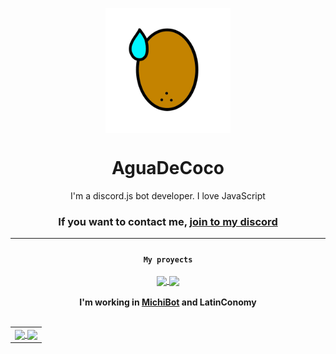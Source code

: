 <p align="center"><img src="https://github.com/aguadecoco1301/aguadecoco1301/blob/main/pic.png?" width="200" align="center"/></p>
<h1 align="center">AguaDeCoco</h1>
<p align="center" align-items="center">
<p align="center">I'm a discord.js bot developer. I love JavaScript</p>
<h3 align="center">If you want to contact me, <a href="https://discord.gg/AmUM4EVs">join to my discord</a></h3>
<hr>
<p align="center" style="padding-top: 10px">
  <code><b>My proyects</b></code><br><br>
  <a href="https://github.com/aguadecoco1301/time-nodejs">
    <img align="center" src="https://github-readme-stats.vercel.app/api/pin/?username=aguadecoco1301&repo=time-nodejs">
  </a>
  <a href="https://github.com/aguadecoco1301/discordjs-pro-command-handler">
    <img align="center" src="https://github-readme-stats.vercel.app/api/pin/?username=aguadecoco1301&repo=discordjs-pro-command-handler">
  </a>
  <br><br>
  <b>
    I'm working in <a href="https://top.gg/bot/813152173818904597">MichiBot</a> and <a>LatinConomy</a>
  </b>
  <br><br>
</p>
<table align="center">
  <tr>
    <td>
      <a href="https://top.gg/bot/813152173818904597">
        <img align="center" src="https://top.gg/_next/image?url=https%3A%2F%2Fimages.discordapp.net%2Favatars%2F813152173818904597%2F421fc860d06b8daaf52171acea5de9fb.png%3Fsize%3D128&w=128&q=75" width="75"/>
      </a>
      <a href="https://top.gg/bot/813152173818904597">
        <img align="center" src="https://www.ecured.cu/images/6/6c/America_Latina.png" width="75"/>
      </a>
    </td>
  </tr>
</table>
